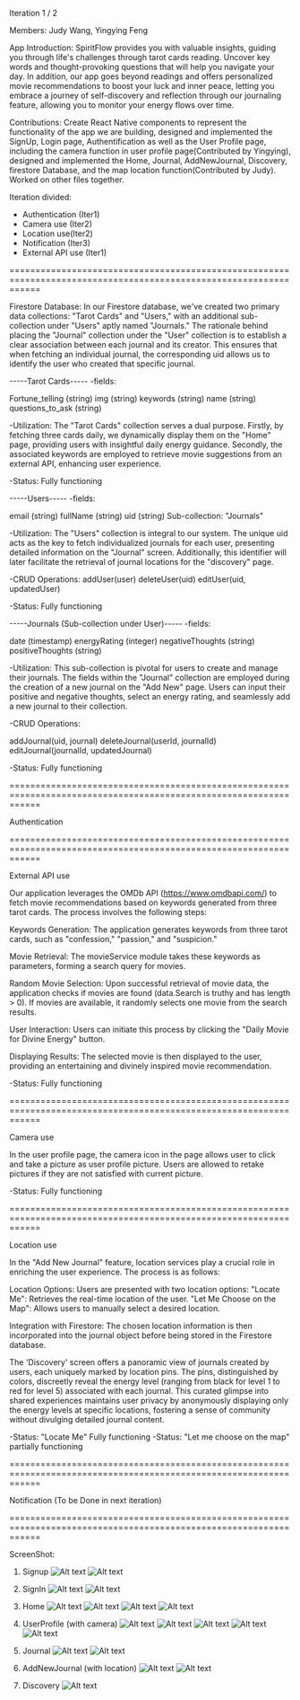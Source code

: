 Iteration 1 / 2

Members: Judy Wang, Yingying Feng

App Introduction: 
SpiritFlow provides you with valuable insights, guiding you through life's challenges through tarot cards reading. Uncover key words and thought-provoking questions that will help you navigate your day.
In addition, our app goes beyond readings and offers personalized movie recommendations to boost your luck and inner peace, letting you embrace a journey of self-discovery and reflection through our journaling feature, allowing you to monitor your energy flows over time.



Contributions:
Create React Native components to represent the functionality of the app we are building, designed and implemented the SignUp, Login page, Authentification as well as the User Profile page, including the camera function in user profile page(Contributed by Yingying), designed and implemented the Home, Journal, AddNewJournal, Discovery, firestore Database, and the map location function(Contributed by Judy). Worked on other files together.


Iteration divided:
- Authentication (Iter1)
- Camera use (Iter2)
- Location use(Iter2)
- Notification (Iter3)
- External API use (Iter1)

==================================================================================================================

Firestore Database:
In our Firestore database, we've created two primary data collections: "Tarot Cards" and "Users," with an additional sub-collection under "Users" aptly named "Journals."
The rationale behind placing the "Journal" collection under the "User" collection is to establish a clear association between each journal and its creator. This ensures that when fetching an individual journal, the corresponding uid allows us to identify the user who created that specific journal. 

-----Tarot Cards-----
-fields:

Fortune_telling (string)
img (string)
keywords (string)
name (string)
questions_to_ask (string)

-Utilization:
The "Tarot Cards" collection serves a dual purpose. Firstly, by fetching three cards daily, we dynamically display them on the "Home" page, providing users with insightful daily energy guidance. Secondly, the associated keywords are employed to retrieve movie suggestions from an external API, enhancing user experience.

-Status: Fully functioning

-----Users-----
-fields:

email (string)
fullName (string)
uid (string)
Sub-collection: "Journals"

-Utilization:
The "Users" collection is integral to our system. The unique uid acts as the key to fetch individualized journals for each user, presenting detailed information on the "Journal" screen. Additionally, this identifier will later facilitate the retrieval of journal locations for the "discovery" page.

-CRUD Operations:
addUser(user)
deleteUser(uid)
editUser(uid, updatedUser)

-Status: Fully functioning

-----Journals (Sub-collection under User)-----
-fields:

date (timestamp)
energyRating (integer)
negativeThoughts (string)
positiveThoughts (string)


-Utilization:
This sub-collection is pivotal for users to create and manage their journals. The fields within the "Journal" collection are employed during the creation of a new journal on the "Add New" page. Users can input their positive and negative thoughts, select an energy rating, and seamlessly add a new journal to their collection.

-CRUD Operations:

addJournal(uid, journal)
deleteJournal(userId, journalId)
editJournal(journalId, updatedJournal)

-Status: Fully functioning

==================================================================================================================

Authentication

==================================================================================================================

External API use

Our application leverages the OMDb API (https://www.omdbapi.com/) to fetch movie recommendations based on keywords generated from three tarot cards. The process involves the following steps:

Keywords Generation:
The application generates keywords from three tarot cards, such as "confession," "passion," and "suspicion."

Movie Retrieval:
The movieService module takes these keywords as parameters, forming a search query for movies.

Random Movie Selection:
Upon successful retrieval of movie data, the application checks if movies are found (data.Search is truthy and has length > 0).
If movies are available, it randomly selects one movie from the search results.

User Interaction:
Users can initiate this process by clicking the "Daily Movie for Divine Energy" button.

Displaying Results:
The selected movie is then displayed to the user, providing an entertaining and divinely inspired movie recommendation.

-Status: Fully functioning

==================================================================================================================

Camera use

In the user profile page, the camera icon in the page allows user to click and take a picture as user profile picture. Users are allowed to retake pictures if they are not satisfied with current picture.

-Status: Fully functioning

==================================================================================================================

Location use

In the "Add New Journal" feature, location services play a crucial role in enriching the user experience. The process is as follows:

Location Options:
Users are presented with two location options:
"Locate Me": Retrieves the real-time location of the user.
"Let Me Choose on the Map": Allows users to manually select a desired location.


Integration with Firestore:
The chosen location information is then incorporated into the journal object before being stored in the Firestore database.

The 'Discovery' screen offers a panoramic view of journals created by users, each uniquely marked by location pins. The pins, distinguished by colors, discreetly reveal the energy level (ranging from black for level 1 to red for level 5) associated with each journal. This curated glimpse into shared experiences maintains user privacy by anonymously displaying only the energy levels at specific locations, fostering a sense of community without divulging detailed journal content.

-Status: "Locate Me" Fully functioning
-Status: "Let me choose on the map" partially functioning

==================================================================================================================

Notification
(To be Done in next iteration)

==================================================================================================================



ScreenShot:
1. Signup
   ![Alt text](Signup.png)
   ![Alt text](Signup2.png)
   

2. SignIn
   ![Alt text](SingIn.png) 
   ![Alt text](SignIn2.png)


3. Home
   ![Alt text](Home.png) 
   ![Alt text](Home2.png) 
   ![Alt text](Home3.png) 
   ![Alt text](Home4.png)


4. UserProfile (with camera)
   ![Alt text](UserProfile.png) 
   ![Alt text](UserProfile2.png)
   ![Alt text](Camera1.jpg) 
   ![Alt text](Camera2.jpg) 
   ![Alt text](Camera3.jpg)


5. Journal
   ![Alt text](Journal.png) 
   ![Alt text](Journal2.png)


   
6. AddNewJournal (with location)
   ![Alt text](AddNewJournal.png) 
   ![Alt text](AddNewJournal2.png)


7. Discovery
   ![Alt text](Discovery.png)


   



